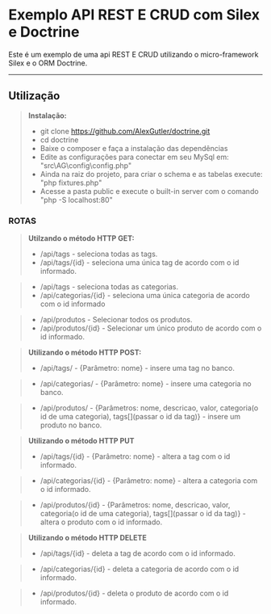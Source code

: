 Exemplo API REST E CRUD com Silex e Doctrine
=====================================

Este é um exemplo de uma api REST E CRUD utilizando o micro-framework Silex e o ORM Doctrine.

-------------

Utilização
-------------

> **Instalação:**
> - git clone https://github.com/AlexGutler/doctrine.git
> - cd doctrine
> - Baixe o composer e faça a instalação das dependências
> - Edite as configurações para conectar em seu MySql em: "src\AG\config\config.php"
> - Ainda na raiz do projeto, para criar o schema e as tabelas execute: "php fixtures.php"
> - Acesse a pasta public e execute o built-in server com o comando "php -S localhost:80"

### <i class="icon-refresh"></i> ROTAS

> **Utilzando o método HTTP GET:**
> - /api/tags - seleciona todas as tags.
> - /api/tags/{id} - seleciona uma única tag de acordo com o id informado.

> - /api/tags - seleciona todas as categorias.
> - /api/categorias/{id} - seleciona uma única categoria de acordo com o id informado

> - /api/produtos - Selecionar todos os produtos.
> - /api/produtos/{id} - Selecionar um único produto de acordo com o id informado.

> **Utilizando o método HTTP POST:**
> - /api/tags/ - {Parâmetro: nome} - insere uma tag no banco.

> - /api/categorias/ - {Parâmetro: nome} - insere uma categoria no banco.

> - /api/produtos/ - {Parâmetros: nome, descricao, valor, categoria(o id de uma categoria), tags[](passar o id da tag)} - insere um produto no banco.

> **Utilizando o método HTTP PUT**
> - /api/tags/{id} - {Parâmetro: nome} - altera a tag com o id informado.

> - /api/categorias/{id} - {Parâmetro: nome} - altera a categoria com o id informado.

> - /api/produtos/{id} - {Parâmetros: nome, descricao, valor, categoria(o id de uma categoria), tags[](passar o id da tag)} - altera o produto com o id informado.

> **Utilizando o método HTTP DELETE**
> - /api/tags/{id} - deleta a tag de acordo com o id informado.

> - /api/categorias/{id} - deleta a categoria de acordo com o id informado.

> - /api/produtos/{id} - deleta o produto de acordo com o id informado.
